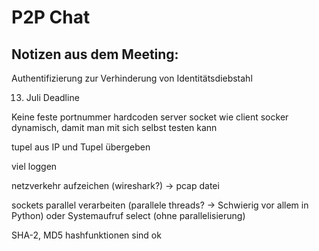 # P2P Chat

## Notizen aus dem Meeting:

Authentifizierung zur Verhinderung von Identitätsdiebstahl

13. Juli Deadline

Keine feste portnummer hardcoden
server socket wie client socker dynamisch, damit man mit sich selbst testen kann

tupel aus IP und Tupel übergeben

viel loggen

netzverkehr aufzeichen (wireshark?) -> pcap datei

sockets parallel verarbeiten (parallele threads? -> Schwierig vor allem in Python)
oder Systemaufruf select (ohne parallelisierung)

SHA-2, MD5 hashfunktionen sind ok
